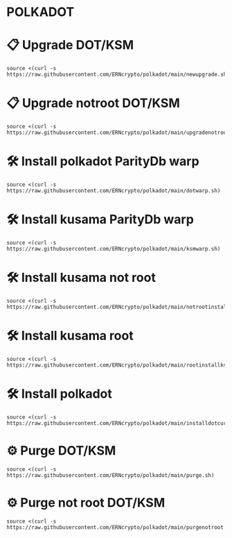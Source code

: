 # POLKADOT
# 📋 Upgrade DOT/KSM
    source <(curl -s https://raw.githubusercontent.com/ERNcrypto/polkadot/main/newupgrade.sh)
# 📋 Upgrade notroot DOT/KSM
    source <(curl -s https://raw.githubusercontent.com/ERNcrypto/polkadot/main/upgradenotroot.sh)
# 🛠️ Install polkadot ParityDb warp
    source <(curl -s https://raw.githubusercontent.com/ERNcrypto/polkadot/main/dotwarp.sh)
# 🛠️ Install kusama ParityDb warp
    source <(curl -s https://raw.githubusercontent.com/ERNcrypto/polkadot/main/ksmwarp.sh)
# 🛠️ Install kusama not root
    source <(curl -s https://raw.githubusercontent.com/ERNcrypto/polkadot/main/notrootinstallksm.sh)
# 🛠️ Install kusama root
    source <(curl -s https://raw.githubusercontent.com/ERNcrypto/polkadot/main/rootinstallksm.sh)
# 🛠️ Install polkadot 
    source <(curl -s https://raw.githubusercontent.com/ERNcrypto/polkadot/main/installdotcurl.sh)
# ⚙️ Purge DOT/KSM
    source <(curl -s https://raw.githubusercontent.com/ERNcrypto/polkadot/main/purge.sh)
# ⚙️ Purge not root DOT/KSM
    source <(curl -s https://raw.githubusercontent.com/ERNcrypto/polkadot/main/purgenotroot.sh)

